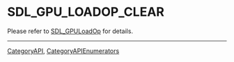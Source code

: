 # SDL_GPU_LOADOP_CLEAR

Please refer to [SDL_GPULoadOp](SDL_GPULoadOp) for details.

----
[CategoryAPI](CategoryAPI), [CategoryAPIEnumerators](CategoryAPIEnumerators)

